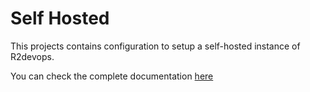 # Self Hosted

This projects contains configuration to setup a self-hosted instance of R2devops.

You can check the complete documentation [here](https://docs.r2devops.io/self-hosted-requirements/)
